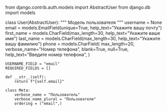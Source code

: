 from django.contrib.auth.models import AbstractUser
from django.db import models


class User(AbstractUser):
    """
    Модель пользователя
    """
    username = None
    email = models.EmailField(unique=True, help_text="Укажите вашу почту")
    first_name = models.CharField(max_length=30, help_text="Укажите ваше имя")
    last_name = models.CharField(max_length=30, help_text="Укажите вашу фамилию")
    phone = models.CharField(
        max_length=20,
        verbose_name="Номер телефона",
        blank=True,
        null=True,
        help_text="Введите номер телефона",
    )

    USERNAME_FIELD = "email"
    REQUIRED_FIELDS = []

    def __str__(self):
        return f"{self.email}"

    class Meta:
        verbose_name = "Пользователь"
        verbose_name_plural = "Пользователи"
        ordering = ("email",)